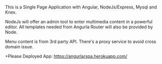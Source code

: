 This is a Single Page Application with Angular, NodeJs/Express, Mysql and Knex. 

NodeJs will offer an admin tool to enter multimedia content in a powerful editor. 
All templates needed from Angurla Router will also be provided by Node.

Menu content is from 3rd party API.  There's a proxy service to avoid cross domain issue.

 
 +Please Deployed App: https://angurlarspa.herokuapp.com/


